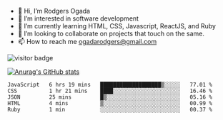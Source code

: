 - 👋 Hi, I’m Rodgers Ogada
- 👀 I’m interested in software development
- 🌱 I’m currently learning HTML, CSS, Javascript, ReactJS, and Ruby
- 💞️ I’m looking to collaborate on projects that touch on the same.
- 📫 How to reach me ogadarodgers@gmail.com

![visitor badge](https://visitor-badge.glitch.me/badge?page_id=ogada-otieno.visitor-badge)

[![Anurag's GitHub stats](https://github-readme-stats.vercel.app/api?username=ogada-otieno)](https://github.com/anuraghazra/github-readme-stats) 
<!--START_SECTION:waka-->

```text
JavaScript   6 hrs 19 mins   ███████████████████▒░░░░░   77.01 %
CSS          1 hr 21 mins    ████░░░░░░░░░░░░░░░░░░░░░   16.46 %
JSON         25 mins         █▒░░░░░░░░░░░░░░░░░░░░░░░   05.16 %
HTML         4 mins          ▒░░░░░░░░░░░░░░░░░░░░░░░░   00.99 %
Ruby         1 min           ░░░░░░░░░░░░░░░░░░░░░░░░░   00.37 %
```

<!--END_SECTION:waka-->

<!---
ogada-otieno/ogada-otieno is a ✨ special ✨ repository because its `README.md` (this file) appears on your GitHub profile.
You can click the Preview link to take a look at your changes.
--->
